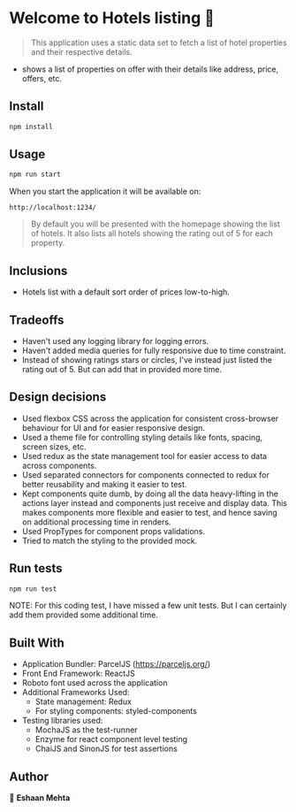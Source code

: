 # Welcome to Hotels listing 👋

> This application uses a static data set to fetch a list of hotel properties and their respective details.
  - shows a list of properties on offer with their details like address, price, offers, etc.

## Install

```sh
npm install
```

## Usage

```sh
npm run start
```
When you start the application it will be available on:
```text
http://localhost:1234/
```

>By default you will be presented with the homepage showing the list of hotels. It also lists all hotels showing the rating out of 5 for each property.

## Inclusions

- Hotels list with a default sort order of prices low-to-high.

## Tradeoffs

- Haven't used any logging library for logging errors.
- Haven't added media queries for fully responsive due to time constraint.
- Instead of showing ratings stars or circles, I've instead just listed the rating out of 5. But can add that in provided more time.

## Design decisions

- Used flexbox CSS across the application for consistent cross-browser behaviour for UI and for easier responsive design.
- Used a theme file for controlling styling details like fonts, spacing, screen sizes, etc.
- Used redux as the state management tool for easier access to data across components.
- Used separated connectors for components connected to redux for better reusability and making it easier to test.
- Kept components quite dumb, by doing all the data heavy-lifting in the actions layer instead and components just receive and display data. This makes components more flexible and easier to test, and hence saving on additional processing time in renders.
- Used PropTypes for component props validations.
- Tried to match the styling to the provided mock.

## Run tests

```sh
npm run test
```
NOTE: For this coding test, I have missed a few unit tests. But I can certainly add them provided some additional time.

## Built With

  - Application Bundler: ParcelJS (https://parceljs.org/)
  - Front End Framework: ReactJS
  - Roboto font used across the application
  - Additional Frameworks Used:
    - State management: Redux
    - For styling components: styled-components
  - Testing libraries used:
    - MochaJS as the test-runner
    - Enzyme for react component level testing
    - ChaiJS and SinonJS for test assertions

## Author

👤 **Eshaan Mehta**
